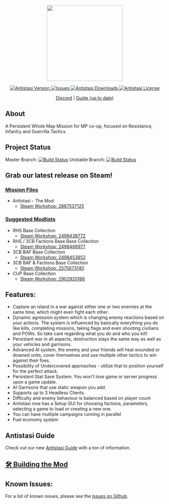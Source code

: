 <div>
<p align="center">
    <img src="https://avatars0.githubusercontent.com/u/53788409?s=200&v=4" width="240">
</p>

<p align="center">
    <a href="https://github.com/official-antistasi-community/A3-Antistasi/releases/latest">
        <img src="https://img.shields.io/badge/Latest_Version-3.7.1-blue.svg?style=flat-square" alt="Antistasi Version">
    </a>
    <a href="https://github.com/official-antistasi-community/A3-Antistasi/issues">
        <img src="https://img.shields.io/github/issues/official-antistasi-community/A3-Antistasi?style=flat-square" alt="Issues">
    </a>
    <a href="https://github.com/official-antistasi-community/A3-Antistasi/releases">
        <img src="https://img.shields.io/github/downloads/official-antistasi-community/A3-Antistasi/total.svg?style=flat-square&label=Downloads" alt="Antistasi Downloads">
    </a>
    <a href="https://github.com/official-antistasi-community/A3-Antistasi/blob/unstable/LICENSE">
        <img src="https://img.shields.io/badge/License-MiT-blue.svg?style=flat-square" alt="Antistasi License">
    </a>
</p>


<p align="center">
    <a href="https://discord.gg/TYDwCRKnKX">Discord</a> | <a href="https://official-antistasi-community.github.io/A3-Antistasi-Docs/index.html">Guide (up to date)</a>
</p>
</div>

## About
A Persistent Whole Map Mission for MP co-op, focused on Resistance, Infantry and Guerrilla Tactics.

## Project Status
Master Branch: [![Build Status](https://travis-ci.com/official-antistasi-community/A3-Antistasi.svg?branch=master)](https://travis-ci.com/official-antistasi-community/A3-Antistasi)
Unstable Branch: [![Build Status](https://travis-ci.com/official-antistasi-community/A3-Antistasi.svg?branch=unstable)](https://travis-ci.com/official-antistasi-community/A3-Antistasi)

## Grab our latest release on Steam!
### [Mission Files](https://steamcommunity.com/id/OfficialAntistasiCommunity/myworkshopfiles/)
- Antistasi - The Mod
    - [Steam Workshop: 2867537125](https://steamcommunity.com/sharedfiles/filedetails/?id=2867537125)


### [Suggested Modlists](https://steamcommunity.com/id/OfficialAntistasiCommunity/myworkshopfiles/?section=collections)
- RHS Base Collection
    - [Steam Workshop: 2498438772](https://steamcommunity.com/sharedfiles/filedetails/?id=2498438772)
- RHS / 3CB Factions Base Base Collection
    - [Steam Workshop: 2498466977](https://steamcommunity.com/sharedfiles/filedetails/?id=2498466977)
- 3CB BAF Base Collection
    - [Steam Workshop: 2498453852](https://steamcommunity.com/sharedfiles/filedetails/?id=2498453852)
- 3CB BAF & Factions Base Collection
    - [Steam Workshop: 2575673140](https://steamcommunity.com/sharedfiles/filedetails/?id=2575673140)
- CUP Base Collection
    - [Steam Workshop: 2902920186](https://steamcommunity.com/sharedfiles/filedetails/?id=2902920186)


## Features:

- Capture an island in a war against either one or two enemies at the same time, which might even fight each other.
- Dynamic agression system which is changing enemy reactions based on your actions. The system is influenced by basically everything you do like kills, completing missions, taking flags and even shooting civilians and POWs. So take care regarding what you do and who you kill!
- Persistant war in all aspects, destruction stays the same way as well as your vehicles and garrisons.
- Advanced AI system, the enemy and your friends will heal wounded or downed units, cover themselves and use multiple other tactics to win against their foes.
- Possibility of Undercovered approaches - utilize that to position yourself for the perfect attack.
- Persistent Stat Save System: You won't lose game or server progress upon a game update.
- AI Garrisons that use static weapon you add.
- Supports up to 3 Headless Clients.
- Difficulty and enemy behaviour is balanced based on player count
- Antistasi now has a Setup GUI for choosing factions, parameters, selecting a game to load or creating a new one.
- You can have multiple campaigns running in parallel
- Fuel economy system


## Antistasi Guide
Check out our new [Antistasi Guide](https://antistasi.de/guide) with a ton of information.


## [🛠 Building the Mod](https://official-antistasi-community.github.io/A3-Antistasi-Docs/dev_guide/dev/dev_guide_how_to_build.html)

## Known Issues:
For a list of known issues, please see the [Issues on Github](https://github.com/official-antistasi-community/A3-Antistasi/issues).
